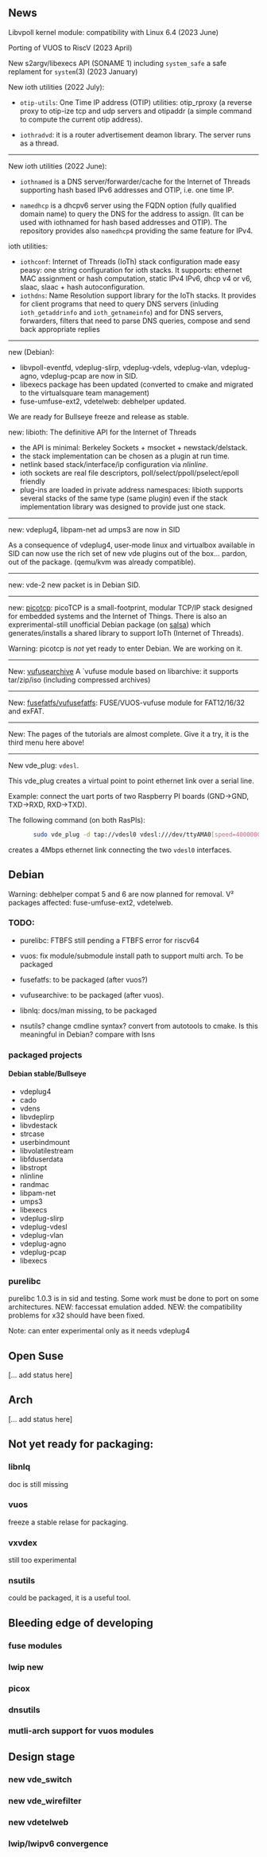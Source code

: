 ## News

Libvpoll kernel module: compatibility with Linux 6.4 (2023 June)

Porting of VUOS to RiscV (2023 April)

New s2argv/libexecs API (SONAME 1) including `system_safe` a safe
replament for `system`(3) (2023 January)

New ioth utilities (2022 July):


* `otip-utils`: One Time IP address (OTIP) utilities: otip\_rproxy (a reverse proxy to
otip-ize tcp and udp servers and otipaddr (a simple command
to compute the current otip address).

* `iothradvd`: it is a router advertisement deamon library. The server runs as a thread.

---

New ioth utilities (2022 June):

* `iothnamed` is a DNS server/forwarder/cache for the Internet of Threads supporting hash 
based IPv6 addresses and OTIP, i.e. one time IP.

* `namedhcp` is
a dhcpv6 server using the FQDN option (fully qualified domain name) to
query the DNS for the address to assign. (It can be used with iothnamed for hash based addresses and OTIP).
The repository provides also `namedhcp4` providing the same feature for IPv4.

ioth utilities:

* `iothconf`: Internet of Threads (IoTh) stack configuration made easy peasy: one string configuration for ioth stacks.
It supports: ethernet MAC assignment or hash computation, static IPv4 IPv6, dhcp v4 or v6, slaac, slaac +
hash autoconfiguration.
* `iothdns`: Name Resolution support library for the IoTh stacks.
It provides  for client programs that need to query DNS servers (inluding `ioth_getaddrinfo` and `ioth_getnameinfo`)
and for DNS servers, forwarders, filters that need to parse DNS queries, compose and send back appropriate replies

---

new (Debian): 

* libvpoll-eventfd, vdeplug-slirp, vdeplug-vdels, vdeplug-vlan, vdeplug-agno, vdeplug-pcap are now in SID.
* libexecs package has been updated (converted to cmake and migrated to the virtualsquare team management)
* fuse-umfuse-ext2, vdetelweb: debhelper updated.

We are ready for Bullseye freeze and release as stable.

new: libioth: The definitive API for the Internet of Threads

* the API is minimal: Berkeley Sockets + msocket + newstack/delstack.
* the stack implementation can be chosen as a plugin at run time.
* netlink based stack/interface/ip configuration via _nlinline_.
* ioth sockets are real file descriptors, poll/select/ppoll/pselect/epoll friendly
* plug-ins are loaded in private address namespaces: libioth supports several stacks
of the same type (same plugin) even if the stack implementation library was designed to
provide just one stack.

---

new: vdeplug4, libpam-net ad umps3 are now in SID

As a consequence of vdeplug4, user-mode linux and virtualbox available in SID
can now use the rich set of new vde plugins out of the box... pardon, out of the package.
(qemu/kvm was already compatible).

---

new: vde-2 new packet is in Debian SID.

----

new: [picotcp](https://github.com/virtualsquare/picotcp): picoTCP is a small-footprint, 
modular TCP/IP stack designed for embedded systems and the Internet of Things. 
There is also an exprerimental-still unofficial Debian package (on 
[salsa](https://salsa.debian.org/virtualsquare-team/picotcp)) which
generates/installs a shared library to support IoTh (Internet of Threads).

Warning: picotcp is *not* yet ready to enter Debian. We are working on it.

----

New: [vufusearchive](https://github.com/virtualsquare/vufusearchive)
A `vufuse module based on libarchive: it supports tar/zip/iso (including compressed archives)

----

New: [fusefatfs/vufusefatfs](https://github.com/virtualsquare/fusefatfs): 
FUSE/VUOS-vufuse module for FAT12/16/32 and exFAT.

----

New: The pages of the tutorials are almost complete. Give it a try, it is the 
third menu here above!

----

New vde\_plug: `vdesl`.

This vde\_plug creates a virtual point to point ethernet link over a serial line.

Example: connect the uart ports of two Raspberry PI boards (GND-\>GND, TXD-\>RXD, RXD-\>TXD).

The following command (on both RasPIs):
```bash
       sudo vde_plug -d tap://vdesl0 vdesl:///dev/ttyAMA0[speed=4000000]
```

creates a 4Mbps ethernet link connecting the two `vdesl0` interfaces.


## Debian

Warning: debhelper compat 5 and 6 are now planned for removal. V² packages affected:
fuse-umfuse-ext2, vdetelweb.

### TODO:
  * purelibc: FTBFS still pending a FTBFS error for riscv64

  * vuos: fix module/submodule install path to support multi arch. To be packaged
  * fusefatfs: to be packaged (after vuos?)
  * vufusearchive: to be packaged (after vuos).
  * libnlq: docs/man missing, to be packaged

  * nsutils? change cmdline syntax? convert from autotools to cmake. Is this meaningful in Debian? compare with lsns

### packaged projects 

#### Debian stable/Bullseye
  * vdeplug4
  * cado
  * vdens
  * libvdeplirp
  * libvdestack
  * strcase
  * userbindmount
  * libvolatilestream
  * libfduserdata
  * libstropt
  * nlinline
  * randmac
  * libpam-net
  * umps3
  * libexecs 
  * vdeplug-slirp
  * vdeplug-vdesl
  * vdeplug-vlan
  * vdeplug-agno
  * vdeplug-pcap
  * libexecs 

<!--
#### Debian testing/SID
-->

### purelibc
purelibc 1.0.3 is in sid and testing. Some work must be done to port on some architectures.
NEW: faccessat emulation added. NEW: the compatibility problems for x32 should have been fixed.

Note: can enter experimental only as it needs vdeplug4

## Open Suse
[... add status here]

## Arch
[... add status here]

## Not yet ready for packaging:

### libnlq
doc is still missing

### vuos
freeze a stable relase for packaging.

### vxvdex
still too experimental

### nsutils
could be packaged, it is a useful tool.

## Bleeding edge of developing

### fuse modules

### lwip new

### picox

### dnsutils

### mutli-arch support for vuos modules

## Design stage

### new vde\_switch

### new vde\_wirefilter

### new vdetelweb

### lwip/lwipv6 convergence
